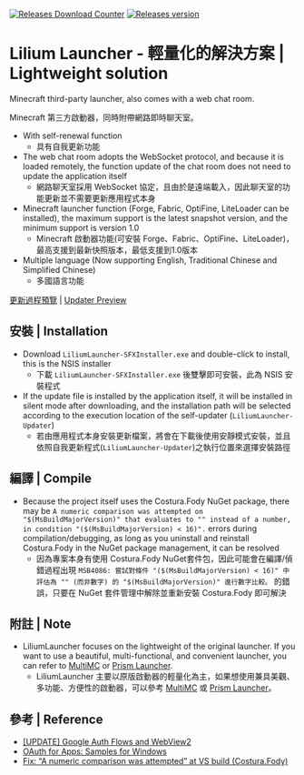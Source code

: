 [![Releases Download Counter](https://img.shields.io/github/downloads/SN-Koarashi/LiliumLauncher/total.png?style=for-the-badge&color=0969da&label=Downloads)](https://github.com/SN-Koarashi/LiliumLauncher/releases/latest)
[![Releases version](https://img.shields.io/github/v/release/SN-Koarashi/LiliumLauncher.png?style=for-the-badge&color=0969da&label=releases)](https://github.com/SN-Koarashi/LiliumLauncher/releases/latest)

# Lilium Launcher - 輕量化的解決方案 | Lightweight solution
Minecraft third-party launcher, also comes with a web chat room.

Minecraft 第三方啟動器，同時附帶網路即時聊天室。

- With self-renewal function
  - 具有自我更新功能
- The web chat room adopts the WebSocket protocol, and because it is loaded remotely, the function update of the chat room does not need to update the application itself
  - 網路聊天室採用 WebSocket 協定，且由於是遠端載入，因此聊天室的功能更新並不需要更新應用程式本身
- Minecraft launcher function (Forge, Fabric, OptiFine, LiteLoader can be installed), the maximum support is the latest snapshot version, and the minimum support is version 1.0
  - Minecraft 啟動器功能(可安裝 Forge、Fabric、OptiFine、LiteLoader)，最高支援到最新快照版本，最低支援到1.0版本
- Multiple language (Now supporting English, Traditional Chinese and Simplified Chinese)
  - 多國語言功能

[更新過程預覽](https://youtu.be/Qi6jolpD43w) | [Updater Preview](https://youtu.be/Qi6jolpD43w)

## 安裝 | Installation
- Download `LiliumLauncher-SFXInstaller.exe` and double-click to install, this is the NSIS installer
  - 下載 `LiliumLauncher-SFXInstaller.exe` 後雙擊即可安裝，此為 NSIS 安裝程式
- If the update file is installed by the application itself, it will be installed in silent mode after downloading, and the installation path will be selected according to the execution location of the self-updater (`LiliumLauncher-Updater`)
  - 若由應用程式本身安裝更新檔案，將會在下載後使用安靜模式安裝，並且依照自我更新程式(`LiliumLauncher-Updater`)之執行位置來選擇安裝路徑

## 編譯 | Compile
- Because the project itself uses the Costura.Fody NuGet package, there may be `A numeric comparison was attempted on "$(MsBuildMajorVersion)" that evaluates to "" instead of a number, in condition "($(MsBuildMajorVersion) < 16)".` errors during compilation/debugging, as long as you uninstall and reinstall Costura.Fody in the NuGet package management, it can be resolved
  - 因為專案本身有使用 Costura.Fody NuGet套件包，因此可能會在編譯/偵錯過程出現 `MSB4086: 嘗試對條件 "($(MsBuildMajorVersion) < 16)" 中評估為 "" (而非數字) 的 "$(MsBuildMajorVersion)" 進行數字比較。` 的錯誤，只要在 NuGet 套件管理中解除並重新安裝 Costura.Fody 即可解決

## 附註 | Note
- LiliumLauncher focuses on the lightweight of the original launcher. If you want to use a beautiful, multi-functional, and convenient launcher, you can refer to [MultiMC](https://multimc.org/) or [Prism Launcher](https://prismlauncher.org/).
  - LiliumLauncher 主要以原版啟動器的輕量化為主，如果想使用兼具美觀、多功能、方便性的啟動器，可以參考 [MultiMC](https://multimc.org/) 或 [Prism Launcher](https://prismlauncher.org/)。

## 參考 | Reference
- [[UPDATE] Google Auth Flows and WebView2](https://github.com/MicrosoftEdge/WebView2Feedback/issues/1647)
- [OAuth for Apps: Samples for Windows](https://github.com/Beej126/oauth-apps-for-windows)
- [Fix: “A numeric comparison was attempted” at VS build (Costura.Fody)](https://zoomicon.wordpress.com/2019/10/18/fix-a-numeric-comparison-was-attempted-at-vs-build-costura-fody/)
